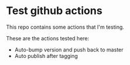 # Test github actions

This repo contains some actions that I'm testing.

These are the actions tested here:

- Auto-bump version and push back to master
- Auto publish after tagging 
